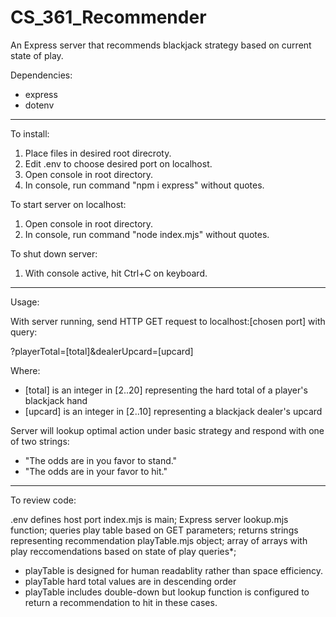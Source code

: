 # CS_361_Recommender

An Express server that recommends blackjack strategy based on current state of play.

Dependencies:
- express
- dotenv

__________________________________________________


To install:

1) Place files in desired root direcroty.
2) Edit .env to choose desired port on localhost.
3) Open console in root directory.
4) In console, run command "npm i express" without quotes.

To start server on localhost:

1) Open console in root directory.
2) In console, run command "node index.mjs" without quotes.

To shut down server:

1) With console active, hit Ctrl+C on keyboard.

__________________________________________________


Usage:

With server running, send HTTP GET request to localhost:[chosen port] with query:

  ?playerTotal=[total]&dealerUpcard=[upcard]
  
Where:

- [total] is an integer in [2..20] representing the hard total of a player's blackjack hand
- [upcard] is an integer in [2..10] representing a blackjack dealer's upcard

Server will lookup optimal action under basic strategy and respond with one of two strings:
- "The odds are in you favor to stand."
- "The odds are in your favor to hit."

__________________________________________________


To review code:

.env            defines host port
index.mjs       is main; Express server
lookup.mjs      function; queries play table based on GET parameters; returns strings representing recommendation
playTable.mjs   object; array of arrays with play reccomendations based on state of play queries*;

* playTable is designed for human readablity rather than space efficiency.
* playTable hard total values are in descending order
* playTable includes double-down but lookup function is configured to return a recommendation to hit in these cases.
